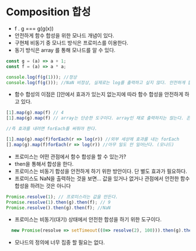 # Composition 합성

- f . g === g(g(x))
- 안전하게 함수 합성을 위한 모나드 개념이 있다.
- 구현체 비동기 중 모나드 방식은 프로미스를 이용한다.
- 동기 방식은 array 를 통해 모나드를 알 수 있다.

```javascript
const g = (a) => a + 1;
const f = (a) => a * a;

console.log(f(g(1))); //정상
console.log(f(g())); //NaN 비정상, 실제로는 log를 출력하고 싶지 않다. 안전하게 합성되지 않았다고 할 수 있다. 반드시 안전한 인자만 받아야만 한다. => 모나드가 필요하다.
```

- 함수 합성의 이점은 []안에서 효과가 있는지 없는지에 따라 함수 합성을 안전하게 하고 있다.

```javascript
[1].map(g).map(f) // 4
[1].map(g).map(f) // array는 단순한 도구이다. array인 채로 출력하지는 않는다. 콘테이너 [] 안의 값이 어떤 값인지가 중요하다.

//즉 효과를 내려면 forEach를 써줘야 한다.

[1].map(g).map(f)forEach(r => log(r)) //외부 세상에 효과를 내는 forEach
[].map(g).map(f)forEach(r => log(r)) //아무 일도 안 일어난다. (모나드)

```

- 프로미스는 어떤 관점에서 함수 합성을 할 수 있는가?
- then을 통해서 합성을 한다.
- 프로미스는 비동기 합성을 안전하게 하기 위한 방안이다. 단 별도 효과가 필요하다.
- 프로미스도 NaN을 출력하는 것을 보면... 값을 있거나 없거나 관점에서 안전한 함수 합성을 하려는 것은 아니다

```javascript
Promise.resolve(1); // 프로미스라는 값을 만든다.
Promise.resolve(1).then(g).then(f); // 9
Promise.resolve().then(g).then(f); //NaN
```

- 프로미스는 비동기(대기) 상태에서 안전한 합성을 하기 위한 도구이다.

```javascript
  new Promise(resolve => setTimeout((0=> resolve(2), 100))).then(g).then(f).then(r=> console.log(r))
```

- 모나드의 정의에 너무 집중 할 필요는 없다.
